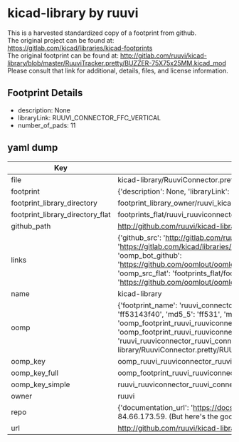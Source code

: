 # kicad-library by ruuvi  
This is a harvested standardized copy of a footprint from github.  
The original project can be found at:  
https://gitlab.com/kicad/libraries/kicad-footprints  
The original footprint can be found at:
http://gitlab.com/ruuvi/kicad-library/blob/master/RuuviTracker.pretty/BUZZER-75X75x25MM.kicad_mod
Please consult that link for additional, details, files, and license information.  
## Footprint Details
* description: None  
* libraryLink: RUUVI_CONNECTOR_FFC_VERTICAL  
* number_of_pads: 11  
## yaml dump  
| Key | Value |  
| --- | --- |  
| file | kicad-library/RuuviConnector.pretty/RUUVI_CONNECTOR_FFC_VERTICAL.kicad_mod |  
| footprint | {'description': None, 'libraryLink': 'RUUVI_CONNECTOR_FFC_VERTICAL', 'number_of_pads': 11} |  
| footprint_library_directory | footprint_library_owner/ruuvi_kicad-library |  
| footprint_library_directory_flat | footprints_flat/ruuvi_ruuviconnector_ruuvi_connector_ffc_vertical/working |  
| github_path | http://github.com/ruuvi/kicad-library/blob/master/RuuviConnector.pretty/RUUVI_CONNECTOR_FFC_VERTICAL.kicad_mod |  
| links | {'github_src': 'http://gitlab.com/ruuvi/kicad-library/blob/master/RuuviTracker.pretty/BUZZER-75X75x25MM.kicad_mod', 'github_src_repo': 'https://gitlab.com/kicad/libraries/kicad-footprints', 'oomp_bot': 'footprints/ruuvi_ruuviconnector_ruuvi_connector_ffc_vertical/working', 'oomp_bot_github': 'https://github.com/oomlout/oomlout_oomp_footprint_bot/tree/main/footprints/ruuvi_ruuviconnector_ruuvi_connector_ffc_vertical/working', 'oomp_src_flat': 'footprints_flat/footprints_flat/ruuvi_ruuviconnector_ruuvi_connector_ffc_vertical/working', 'oomp_src_flat_github': 'https://github.com/oomlout/oomlout_oomp_footprint_src/tree/main/footprints_flat/ruuvi_ruuviconnector_ruuvi_connector_ffc_vertical/working'} |  
| name | kicad-library |  
| oomp | {'footprint_name': 'ruuvi_connector_ffc_vertical', 'library_name': 'ruuviconnector', 'md5': 'ff53143f4032748b283ed967373477e0', 'md5_10': 'ff53143f40', 'md5_5': 'ff531', 'md5_6': 'ff5314', 'oomp_key': 'oomp_ruuvi_ruuviconnector_ruuvi_connector_ffc_vertical', 'oomp_key_extra': 'oomp_footprint_ruuvi_ruuviconnector_ruuvi_connector_ffc_vertical', 'oomp_key_full': 'oomp_footprint_ruuvi_ruuviconnector_ruuvi_connector_ffc_vertical_ff5314', 'oomp_key_simple': 'ruuvi_ruuviconnector_ruuvi_connector_ffc_vertical', 'original_filename': 'kicad-library/RuuviConnector.pretty/RUUVI_CONNECTOR_FFC_VERTICAL.kicad_mod', 'owner_name': 'ruuvi'} |  
| oomp_key | oomp_ruuvi_ruuviconnector_ruuvi_connector_ffc_vertical |  
| oomp_key_full | oomp_footprint_ruuvi_ruuviconnector_ruuvi_connector_ffc_vertical |  
| oomp_key_simple | ruuvi_ruuviconnector_ruuvi_connector_ffc_vertical |  
| owner | ruuvi |  
| repo | {'documentation_url': 'https://docs.github.com/rest/overview/resources-in-the-rest-api#rate-limiting', 'message': "API rate limit exceeded for 84.66.173.59. (But here's the good news: Authenticated requests get a higher rate limit. Check out the documentation for more details.)"} |  
| url | http://github.com/ruuvi/kicad-library |  

